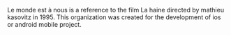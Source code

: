 Le monde est à nous is a reference to the film La haine directed by mathieu kasovitz in 1995. 
This organization was created for the development of ios or android mobile project.